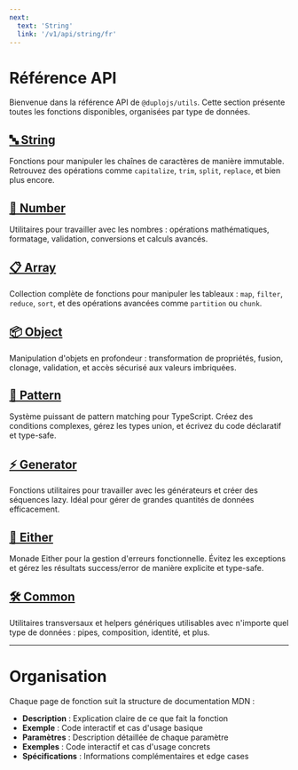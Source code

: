 ```yaml
---
next:
  text: 'String'
  link: '/v1/api/string/fr'
---
```


# Référence API

Bienvenue dans la référence API de `@duplojs/utils`. Cette section présente toutes les fonctions disponibles, organisées par type de données.

## [🔤 String](/v1/api/string/fr)
Fonctions pour manipuler les chaînes de caractères de manière immutable. Retrouvez des opérations comme `capitalize`, `trim`, `split`, `replace`, et bien plus encore.

## [🔢 Number](/v1/api/number/fr)
Utilitaires pour travailler avec les nombres : opérations mathématiques, formatage, validation, conversions et calculs avancés.

## [📋 Array](/v1/api/array/fr)
Collection complète de fonctions pour manipuler les tableaux : `map`, `filter`, `reduce`, `sort`, et des opérations avancées comme `partition` ou `chunk`.

## [📦 Object](/v1/api/object/fr)
Manipulation d'objets en profondeur : transformation de propriétés, fusion, clonage, validation, et accès sécurisé aux valeurs imbriquées.

## [🎯 Pattern](/v1/api/pattern/fr)
Système puissant de pattern matching pour TypeScript. Créez des conditions complexes, gérez les types union, et écrivez du code déclaratif et type-safe.

## [⚡ Generator](/v1/api/generator/fr)
Fonctions utilitaires pour travailler avec les générateurs et créer des séquences lazy. Idéal pour gérer de grandes quantités de données efficacement.

## [🔀 Either](/v1/api/either/fr)
Monade Either pour la gestion d'erreurs fonctionnelle. Évitez les exceptions et gérez les résultats success/error de manière explicite et type-safe.

## [🛠️ Common](/v1/api/common/fr)
Utilitaires transversaux et helpers génériques utilisables avec n'importe quel type de données : pipes, composition, identité, et plus.

---

# Organisation

Chaque page de fonction suit la structure de documentation MDN :
- **Description** : Explication claire de ce que fait la fonction
- **Exemple** : Code interactif et cas d'usage basique
- **Paramètres** : Description détaillée de chaque paramètre
- **Exemples** : Code interactif et cas d'usage concrets
- **Spécifications** : Informations complémentaires et edge cases
